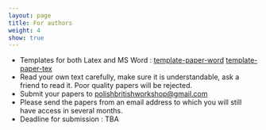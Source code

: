 ```yaml
---
layout: page
title: For authors
weight: 4
show: true
---
```


- Templates for both Latex and MS Word : [template-paper-word](http://pbw.kssk.pwr.edu.pl/files/2013/03/template-paper-word.doc) [template-paper-tex](http://pbw.kssk.pwr.edu.pl/files/2013/03/template-paper-tex.zip)
- Read your own text carefully, make sure it is understandable, ask a friend to read it. Poor quality papers will be rejected.
- Submit your papers to [polishbritishworkshop@gmail.com](polishbritishworkshop@gmail.com)
- Please send the papers from an email address to which you will still have access in several months.
- Deadline for submission : TBA